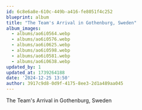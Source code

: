 ```yaml
---
id: 6c8e6a8e-610c-449b-a416-fe8051f4c252
blueprint: album
title: "The Team's Arrival in Gothenburg, Sweden"
album_images:
  - albums/ao6i0564.webp
  - albums/ao6i0576.webp
  - albums/ao6i0625.webp
  - albums/ao6i0598.webp
  - albums/ao6i0581.webp
  - albums/ao6i0638.webp
updated_by: 1
updated_at: 1739264188
date: '2024-12-25 13:50'
author: 3917c9d8-0d9f-4175-8ee3-2d1a489aa045
---
```

The Team's Arrival in Gothenburg, Sweden
